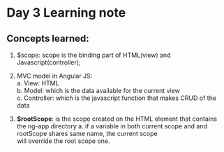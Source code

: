 # Day 3 Learning note

## Concepts learned:
1. $scope: scope is the binding part of HTML(view) and Javascript(controller);

2. MVC model in Angular JS:  
	a. View: HTML  
	b. Model: which is the data available for the current view  
	c. Controller: which is the javascript function that makes CRUD of the data  

3. **$rootScope**: is the scope created on the HTML element that contains the ng-app directory
	a. if a variable in both current scope and and rootScope shares same name, the current scope  
	will override the root scope one.  